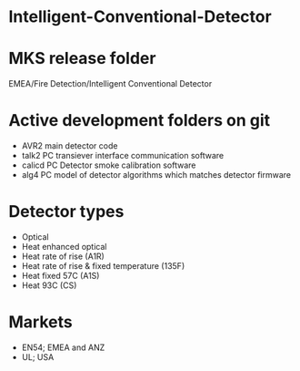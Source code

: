 # Intelligent-Conventional-Detector
# MKS release folder
EMEA/Fire Detection/Intelligent Conventional Detector
# Active development folders on git
- AVR2 main detector code
- talk2 PC transiever interface communication software
- calicd PC Detector smoke calibration software
- alg4 PC model of detector algorithms which matches detector firmware
# Detector types
- Optical
- Heat enhanced optical
- Heat rate of rise (A1R)
- Heat rate of rise & fixed temperature (135F)
- Heat fixed 57C (A1S)
- Heat 93C (CS)
# Markets
- EN54; EMEA and ANZ
- UL; USA
